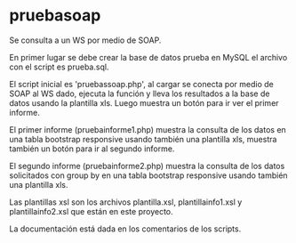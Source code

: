 # pruebasoap
Se consulta a un WS por medio de SOAP.

En primer lugar se debe crear la base de datos prueba en MySQL el archivo con el script es prueba.sql.

El script inicial es 'pruebassoap.php', al cargar se conecta por medio de SOAP al WS dado, ejecuta la función y lleva los resultados a la base de datos usando la plantilla xls. Luego muestra un botón para ir ver el primer informe.

El primer informe (pruebainforme1.php) muestra la consulta de los datos en una tabla bootstrap responsive usando también una plantilla xls, muestra también un botón para ir al segundo informe.

El segundo informe (pruebainforme2.php) muestra la consulta de los datos solicitados con group by en una tabla bootstrap responsive usando también una plantilla xls.

Las plantillas xsl son los archivos plantilla.xsl, plantillainfo1.xsl y plantillainfo2.xsl que están en este proyecto.

La documentación está dada en los comentarios de los scripts.



